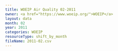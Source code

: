 ```yaml
---
title: WOEIP Air Quality 02-2011
owner: <a href="https://www.woeip.org/">WOEIP</a>
layout: data
month: 02
year: 2011
categories: WOEIP
resourceType: shift_by_month
fileName: 2011-02.csv
---
```

